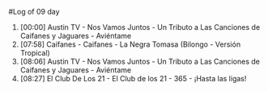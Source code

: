 #Log of 09 day

1. [00:00] Austin TV - Nos Vamos Juntos - Un Tributo a Las Canciones de Caifanes y Jaguares - Aviéntame
1. [07:58] Caifanes - Caifanes - La Negra Tomasa (Bilongo - Versión Tropical)
1. [08:06] Austin TV - Nos Vamos Juntos - Un Tributo a Las Canciones de Caifanes y Jaguares - Aviéntame
1. [08:27] El Club De Los 21 - El Club de los 21 - 365 - ¡Hasta las ligas!
